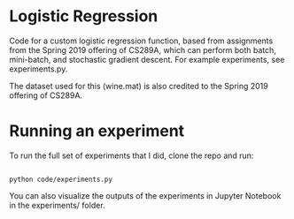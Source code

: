 # Logistic Regression

Code for a custom logistic regression function, based from assignments from the Spring 2019 offering of CS289A, which can perform both batch, mini-batch, and stochastic gradient descent. For example experiments, see experiments.py. 

The dataset used for this (wine.mat) is also credited to the Spring 2019 offering of CS289A. 

# Running an experiment

To run the full set of experiments that I did, clone the repo and run:

```

python code/experiments.py

```

You can also visualize the outputs of the experiments in Jupyter Notebook in the experiments/ folder. 